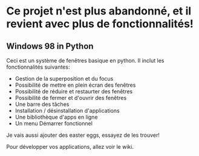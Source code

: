 # Ce projet n'est plus abandonné, et il revient avec plus de fonctionnalités!
## Windows 98 in Python

Ceci est un système de fenêtres basique en python. Il inclut les fonctionnalités suivantes:
 - Gestion de la superposition et du focus
 - Possibilité de mettre en plein écran des fenêtres
 - Possibilité de réduire et restaurter des fenêtres
 - Possibilité de fermer et d'ouvrir des fenêtres
 - Une barre des tâches
 - Installation / désinstallation d'applications
 - Une bibliothèque d'apps en ligne
 - Un menu Démarrer fonctionnel

Je vais aussi ajouter des easter eggs, essayez de les trouver!

Pour développer vos applications, allez voir le wiki.
